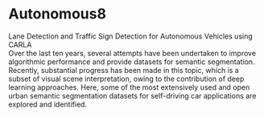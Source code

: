 # Autonomous8
 Lane Detection and Traffic Sign Detection for Autonomous Vehicles using CARLA     
Over the last ten years, several attempts have been undertaken to improve algorithmic
performance and provide datasets for semantic segmentation. Recently, substantial
progress has been made in this topic, which is a subset of visual scene interpretation,
owing to the contribution of deep learning approaches. Here, some of the most
extensively used and open urban semantic segmentation datasets for self-driving car
applications are explored and identified.
